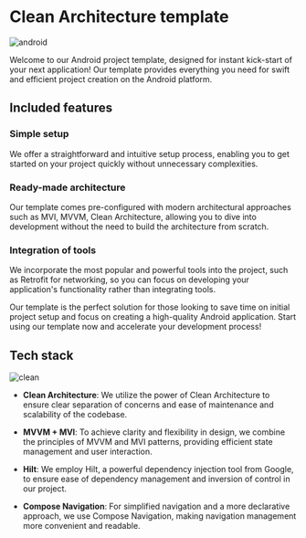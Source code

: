 # Clean Architecture template

![android](https://github.com/forenmis/clean-arch-template/assets/126270280/0846a1b9-9cac-4b34-af2e-ada973a9b701)

Welcome to our Android project template, designed for instant kick-start of your next application! Our template provides everything you need for swift and efficient project creation on the Android platform.

## Included features

### Simple setup
We offer a straightforward and intuitive setup process, enabling you to get started on your project quickly without unnecessary complexities.

### Ready-made architecture
Our template comes pre-configured with modern architectural approaches such as MVI, MVVM, Clean Architecture, allowing you to dive into development without the need to build the architecture from scratch.

### Integration of tools
We incorporate the most popular and powerful tools into the project, such as Retrofit for networking, so you can focus on developing your application's functionality rather than integrating tools.

Our template is the perfect solution for those looking to save time on initial project setup and focus on creating a high-quality Android application. Start using our template now and accelerate your development process!


## Tech stack

![clean](https://github.com/forenmis/clean-arch-template/assets/126270280/abb0e0ab-a8d2-4592-ba16-c494a2c822c4)


- **Clean Architecture**: We utilize the power of Clean Architecture to ensure clear separation of concerns and ease of maintenance and scalability of the codebase.

- **MVVM + MVI**: To achieve clarity and flexibility in design, we combine the principles of MVVM and MVI patterns, providing efficient state management and user interaction.

- **Hilt**: We employ Hilt, a powerful dependency injection tool from Google, to ensure ease of dependency management and inversion of control in our project.

- **Compose Navigation**: For simplified navigation and a more declarative approach, we use Compose Navigation, making navigation management more convenient and readable.
